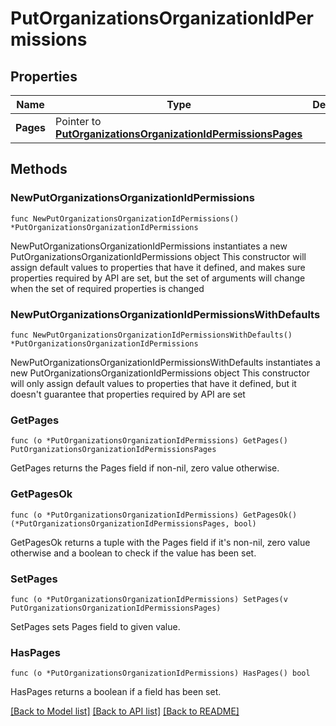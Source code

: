 # PutOrganizationsOrganizationIdPermissions

## Properties

Name | Type | Description | Notes
------------ | ------------- | ------------- | -------------
**Pages** | Pointer to [**PutOrganizationsOrganizationIdPermissionsPages**](PutOrganizationsOrganizationIdPermissionsPages.md) |  | [optional] 

## Methods

### NewPutOrganizationsOrganizationIdPermissions

`func NewPutOrganizationsOrganizationIdPermissions() *PutOrganizationsOrganizationIdPermissions`

NewPutOrganizationsOrganizationIdPermissions instantiates a new PutOrganizationsOrganizationIdPermissions object
This constructor will assign default values to properties that have it defined,
and makes sure properties required by API are set, but the set of arguments
will change when the set of required properties is changed

### NewPutOrganizationsOrganizationIdPermissionsWithDefaults

`func NewPutOrganizationsOrganizationIdPermissionsWithDefaults() *PutOrganizationsOrganizationIdPermissions`

NewPutOrganizationsOrganizationIdPermissionsWithDefaults instantiates a new PutOrganizationsOrganizationIdPermissions object
This constructor will only assign default values to properties that have it defined,
but it doesn't guarantee that properties required by API are set

### GetPages

`func (o *PutOrganizationsOrganizationIdPermissions) GetPages() PutOrganizationsOrganizationIdPermissionsPages`

GetPages returns the Pages field if non-nil, zero value otherwise.

### GetPagesOk

`func (o *PutOrganizationsOrganizationIdPermissions) GetPagesOk() (*PutOrganizationsOrganizationIdPermissionsPages, bool)`

GetPagesOk returns a tuple with the Pages field if it's non-nil, zero value otherwise
and a boolean to check if the value has been set.

### SetPages

`func (o *PutOrganizationsOrganizationIdPermissions) SetPages(v PutOrganizationsOrganizationIdPermissionsPages)`

SetPages sets Pages field to given value.

### HasPages

`func (o *PutOrganizationsOrganizationIdPermissions) HasPages() bool`

HasPages returns a boolean if a field has been set.


[[Back to Model list]](../README.md#documentation-for-models) [[Back to API list]](../README.md#documentation-for-api-endpoints) [[Back to README]](../README.md)


